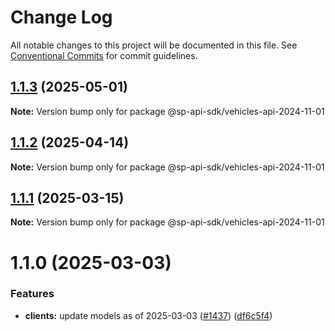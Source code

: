 # Change Log

All notable changes to this project will be documented in this file.
See [Conventional Commits](https://conventionalcommits.org) for commit guidelines.

## [1.1.3](https://github.com/bizon/selling-partner-api-sdk/compare/@sp-api-sdk/vehicles-api-2024-11-01@1.1.2...@sp-api-sdk/vehicles-api-2024-11-01@1.1.3) (2025-05-01)

**Note:** Version bump only for package @sp-api-sdk/vehicles-api-2024-11-01

## [1.1.2](https://github.com/bizon/selling-partner-api-sdk/compare/@sp-api-sdk/vehicles-api-2024-11-01@1.1.1...@sp-api-sdk/vehicles-api-2024-11-01@1.1.2) (2025-04-14)

**Note:** Version bump only for package @sp-api-sdk/vehicles-api-2024-11-01

## [1.1.1](https://github.com/bizon/selling-partner-api-sdk/compare/@sp-api-sdk/vehicles-api-2024-11-01@1.1.0...@sp-api-sdk/vehicles-api-2024-11-01@1.1.1) (2025-03-15)

**Note:** Version bump only for package @sp-api-sdk/vehicles-api-2024-11-01

# 1.1.0 (2025-03-03)

### Features

* **clients:** update models as of 2025-03-03 ([#1437](https://github.com/bizon/selling-partner-api-sdk/issues/1437)) ([df6c5f4](https://github.com/bizon/selling-partner-api-sdk/commit/df6c5f4623078ea559ae40757b7ba90bd780711c))
